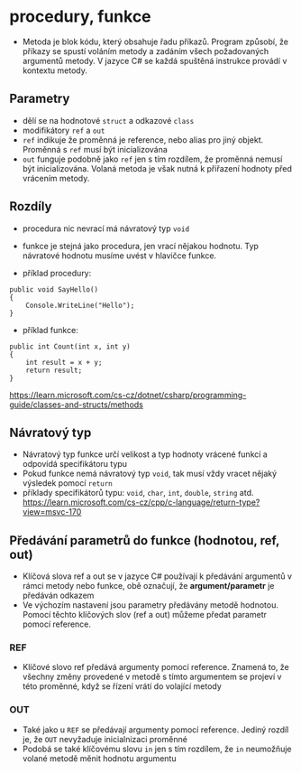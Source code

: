 # procedury, funkce
* Metoda je blok kódu, který obsahuje řadu příkazů. Program způsobí, že příkazy se spustí voláním metody a zadáním všech požadovaných argumentů metody. V jazyce C# se každá spuštěná instrukce provádí v kontextu metody.
## Parametry
* dělí se na hodnotové `struct` a odkazové `class`
* modifikátory `ref` a `out`
* `ref` indikuje že proměnná je reference, nebo alias pro jiný objekt. Proměnná s `ref` musí být inicializována
* `out` funguje podobně jako `ref` jen s tím rozdílem, že proměnná nemusí být inicializována. Volaná metoda je však nutná k přiřazení hodnoty před vrácením metody.

## Rozdíly
* procedura nic nevrací má návratový typ `void`
* funkce je stejná jako procedura, jen vrací nějakou hodnotu. Typ návratové hodnotu musíme uvést v hlavičce funkce.

* příklad procedury:
```
public void SayHello()
{
	Console.WriteLine("Hello");
}
```

* příklad funkce:

```
public int Count(int x, int y)
{
	int result = x + y;
	return result;
}
```
https://learn.microsoft.com/cs-cz/dotnet/csharp/programming-guide/classes-and-structs/methods
## Návratový typ
* Návratový typ funkce určí velikost a typ hodnoty vrácené funkcí a odpovídá specifikátoru typu
* Pokud funkce nemá návratový typ `void`, tak musí vždy vracet nějaký výsledek pomocí `return`
* příklady specifikátorů typu: `void`, `char`, `int`, `double`, `string` atd.
https://learn.microsoft.com/cs-cz/cpp/c-language/return-type?view=msvc-170
## Předávání parametrů do funkce (hodnotou, ref, out)
* Klíčová slova ref a out se v jazyce C# používají k předávání argumentů v rámci metody nebo funkce, obě označují, že __argument/parametr__ je předáván odkazem
* Ve výchozím nastavení jsou parametry předávány metodě hodnotou. Pomocí těchto klíčových slov (ref a out) můžeme předat parametr pomocí reference.
### REF
* Klíčové slovo ref předává argumenty pomocí reference. Znamená to, že všechny změny provedené v metodě s tímto argumentem se projeví v této proměnné, když se řízení vrátí do volající metody
### OUT
* Také jako u `REF` se předávají argumenty pomocí reference. Jediný rozdíl je, že `OUT` nevyžaduje inicialnizaci proměnné
* Podobá se také klíčovému slovu `in` jen s tím rozdílem, že `in` neumožňuje volané metodě měnit hodnotu argumentu

